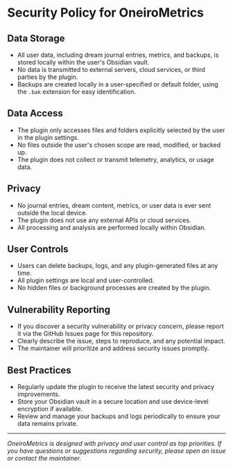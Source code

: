 # Security Policy for OneiroMetrics

## Data Storage
- All user data, including dream journal entries, metrics, and backups, is stored locally within the user's Obsidian vault.
- No data is transmitted to external servers, cloud services, or third parties by the plugin.
- Backups are created locally in a user-specified or default folder, using the `.bak` extension for easy identification.

## Data Access
- The plugin only accesses files and folders explicitly selected by the user in the plugin settings.
- No files outside the user's chosen scope are read, modified, or backed up.
- The plugin does not collect or transmit telemetry, analytics, or usage data.

## Privacy
- No journal entries, dream content, metrics, or user data is ever sent outside the local device.
- The plugin does not use any external APIs or cloud services.
- All processing and analysis are performed locally within Obsidian.

## User Controls
- Users can delete backups, logs, and any plugin-generated files at any time.
- All plugin settings are local and user-controlled.
- No hidden files or background processes are created by the plugin.

## Vulnerability Reporting
- If you discover a security vulnerability or privacy concern, please report it via the GitHub Issues page for this repository.
- Clearly describe the issue, steps to reproduce, and any potential impact.
- The maintainer will prioritize and address security issues promptly.

## Best Practices
- Regularly update the plugin to receive the latest security and privacy improvements.
- Store your Obsidian vault in a secure location and use device-level encryption if available.
- Review and manage your backups and logs periodically to ensure your data remains private.

---

*OneiroMetrics is designed with privacy and user control as top priorities. If you have questions or suggestions regarding security, please open an issue or contact the maintainer.* 